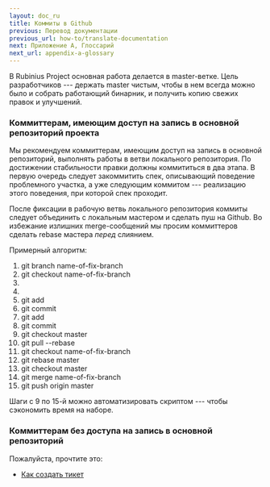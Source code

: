 ```yaml
---
layout: doc_ru
title: Коммиты в Github
previous: Перевод документации
previous_url: how-to/translate-documentation
next: Приложение А, Глоссарий
next_url: appendix-a-glossary
---
```


В Rubinius Project основная работа делается в master-ветке. Цель разработчиков ---
держать master чистым, чтобы в нем всегда можно было и собрать работающий
бинарник, и получить копию свежих правок и улучшений.

### Коммиттерам, имеющим доступ на запись в основной репозиторий проекта

Мы рекомендуем коммиттерам, имеющим доступ на запись в основной репозиторий,
выполнять работы в ветви локального репозитория. По достижении стабильности
правки должны коммититься в два этапа. В первую очередь следует закоммитить
спек, описывающий поведение проблемного участка, а уже следующим коммитом ---
реализацию этого поведения, при которой спек проходит.

После фиксации в рабочую ветвь локального репозитория коммиты следует
объединить с локальным мастером и сделать пуш на Github. Во избежание излишних
merge-сообщений мы просим коммиттеров сделать rebase мастера _перед_ слиянием.

Примерный алгоритм:

1. git branch name-of-fix-branch
2. git checkout name-of-fix-branch
3. <write the spec>
4. <write code to pass the spec>
5. git add <list of spec files>
6. git commit
7. git add <list of code files>
8. git commit
9. git checkout master
10. git pull --rebase
11. git checkout name-of-fix-branch
12. git rebase master
13. git checkout master
14. git merge name-of-fix-branch
15. git push origin master

Шаги с 9 по 15-й можно автоматизировать скриптом --- чтобы сэкономить время на
наборе.

### Коммиттерам без доступа на запись в основной репозиторий

Пожалуйста, прочтите это:

  *  [Как создать тикет](/doc/ru/how-to/write-a-ticket)

